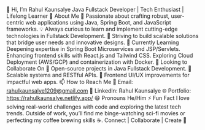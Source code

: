 👋 Hi, I’m Rahul Kaunsalye
Java Fullstack Developer | Tech Enthusiast | Lifelong Learner
👀 About Me
🌟 Passionate about crafting robust, user-centric web applications using Java, Spring Boot, and JavaScript frameworks.
💡 Always curious to learn and implement cutting-edge technologies in Fullstack Development.
🚀 Striving to build scalable solutions that bridge user needs and innovative designs.
🌱 Currently Learning
Deepening expertise in Spring Boot Microservices and JSP/Servlets.
Enhancing frontend skills with React.js and Tailwind CSS.
Exploring Cloud Deployment (AWS/GCP) and containerization with Docker.
💞️ Looking to Collaborate On
📌 Open-source projects in Java Fullstack Development.
🧩 Scalable systems and RESTful APIs.
🎨 Frontend UI/UX improvements for impactful web apps.
📫 How to Reach Me
📧 Email: rahulkaunsalye1209@gmail.com
💼 LinkedIn: Rahul Kaunsalye
🌐 Portfolio: https://rahulkaunsalye.netlify.app/
😄 Pronouns
He/Him
⚡ Fun Fact
I love solving real-world challenges with code and exploring the latest tech trends. Outside of work, you’ll find me binge-watching sci-fi movies or perfecting my coffee brewing skills ☕.
Connect | Collaborate | Create 🚀


<!---
Rahul9146/Rahul9146 is a ✨ special ✨ repository because its `README.md` (this file) appears on your GitHub profile.
You can click the Preview link to take a look at your changes.
--->
